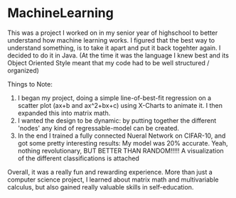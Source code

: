 # MachineLearning

This was a project I worked on in my senior year of highschool to better understand how machine learning works.
I figured that the best way to understand something, is to take it apart and put it back togehter again.
I decided to do it in Java. (At the time it was the language I knew best and its Object Oriented Style meant that my code had to be well structured / organized)

Things to Note: 
  1. I began my project, doing a simple line-of-best-fit regression on a scatter plot (ax+b and ax^2+bx+c) using X-Charts to animate it. I then expanded this into matrix math.
  2. I wanted the design to be dynamic: by putting together the different 'nodes' any kind of regressable-model can be created.
  3. In the end I trained a fully connected Nueral Network on CIFAR-10, and got some pretty interesting results:
    My model was 20% accurate. Yeah, nothing revolutionary, BUT BETTER THAN RANDOM!!!!!
    A visualization of the different classifications is attached
    
Overall, it was a really fun and rewarding experience. More than just a computer science project, I learned about matrix math and multivariable calculus, but also gained really valuable skills in self-education.
